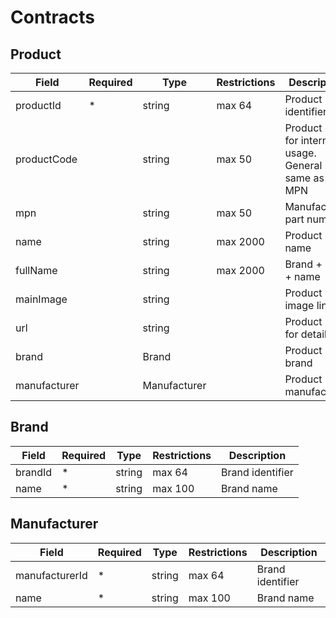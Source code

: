 # Contracts
## Product
| Field | Required | Type | Restrictions | Description |
|--|--|--|--|--|
|  productId | * | string | max 64 | Product identifier |
|  productCode |  | string | max 50 | Product code for internal usage. General same as MPN |
| mpn |  | string | max 50 | Manufacturer part number |
| name |  | string | max 2000 | Product name |
| fullName |  | string | max 2000 | Brand + MPN + name |
| mainImage |  | string |  | Product main image link |
| url |  | string |  | Product url for details |
| brand |  | Brand |  | Product brand |
| manufacturer |  | Manufacturer |  | Product manufacturer |

## Brand
| Field | Required | Type | Restrictions | Description |
|--|--|--|--|--|
|  brandId | * | string | max 64 | Brand identifier |
|  name | * | string | max 100 | Brand name |

## Manufacturer
| Field | Required | Type | Restrictions | Description |
|--|--|--|--|--|
|  manufacturerId | * | string | max 64 | Brand identifier |
|  name | * | string | max 100 | Brand name |
